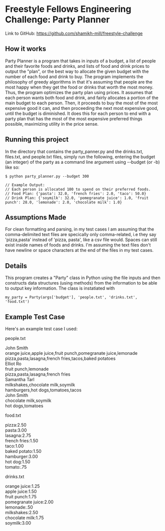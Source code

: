 # Freestyle Fellows Engineering Challenge: Party Planner 

Link to GitHub: https://github.com/shamikh-mill/freestyle-challenge

## How it works 
Party Planner is a program that takes in inputs of a budget, a list of people and their favorite foods and drinks, and lists of food and drink prices to output the "plan", or the best way to allocate the given budget with the number of each food and drink to buy. The program implements the philosophy of greedy algorithms in that it's assuming that people are the most happy when they get the food or drinks that worth the most money. Thus, the program optimizes the party plan using prices. It assumes that each person wants both food and drink, and fairly allocates a portion of the main budget to each person. Then, it proceeds to buy the most of the most expensive good it can, and then proceeding the next most expensive good, until the budget is diminished. It does this for each person to end with a party plan that has the most of the most expensive preferred things possible, maximizing utility in the price sense. 



## Running this project
In the directory that contains the party_panner.py and the drinks.txt, files.txt, and people.txt files, simply run the following, entering the budget (an integer) of the party as a command line argument using --budget (or -b) like so: 

````
$ python party_planner.py --budget 300 

// Example Output: 
// Each person is allocated 100 to spend on their preferred foods.
// Food Plan: {'pasta': 32.0, 'french fries': 2.0, 'taco': 50.0}
// Drink Plan: {'soymilk': 32.0, 'pomegranate juice': 1.0, 'fruit punch': 28.0, 'lemonade': 2.0, 'chocolate milk': 1.0}
````



## Assumptions Made
For clean formatting and parsing, in my test cases I am assuming that the comma-delimited text files are specically only comma-related, i.e they say 'pizza,pasta' instead of 'pizza, pasta', like a csv file would. Spaces can still exist inside names of foods and drinks. 
I'm assuming the text files don't have newline or space characters at the end of the files in my test cases. 

## Details 
This program creates a "Party" class in Python using the file inputs and then constructs data structures (using methods) from the information to be able to output key information. The class is instatiated with
````
my_party = Party(args['budget'], 'people.txt', 'drinks.txt', 'food.txt') 
```` 


## Example Test Case 

Here's an example test case I used:

people.txt 

John Smith  
orange juice,apple juice,fruit punch,pomegranate juice,lemonade  
pizza,pasta,lasagna,french fries,tacos,baked potatoes  
Elliot Ro  
fruit punch,lemonade  
pizza,pasta,lasagna,french fries  
Samantha Tarl  
milkshakes,chocolate milk,soymilk  
hamburgers,hot dogs,tomatoes,tacos  
John Smith  
chocolate milk,soymilk  
hot dogs,tomatoes  


food.txt  
 
pizza:2.50  
pasta:3.00  
lasagna:2.75  
french fries:1.50  
taco:1.00  
baked potato:1.50  
hamburger:3.00  
hot dog:1.50  
tomato:.75   

drinks.txt   

orange juice:1.25  
apple juice:1.50  
fruit punch:1.75  
pomegranate juice:2.00  
lemonade:.50  
milkshakes:2.50  
chocolate milk:1.75  
soymilk:3.00  
